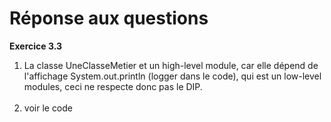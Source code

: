 # Réponse aux questions

**Exercice 3.3**

1. La classe UneClasseMetier et un high-level module, car elle dépend de l'affichage
   System.out.println (logger dans le code), qui est un low-level modules, ceci ne respecte donc pas
   le DIP.<br/><br/>
2. voir le code
